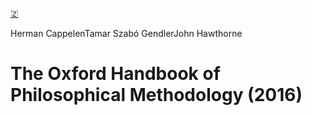 [🇿](zotero://select/library/items/W6HTDYQQ)

Herman CappelenTamar Szabó GendlerJohn Hawthorne
# The Oxford Handbook of Philosophical Methodology (2016)

